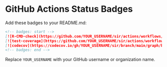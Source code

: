 # GitHub Actions Status Badges

Add these badges to your README.md:

```markdown
<!-- badges: start -->
[![R-CMD-check](https://github.com/YOUR_USERNAME/sir/actions/workflows/R-CMD-check.yaml/badge.svg)](https://github.com/YOUR_USERNAME/sir/actions/workflows/R-CMD-check.yaml)
[![test-coverage](https://github.com/YOUR_USERNAME/sir/actions/workflows/test-coverage.yaml/badge.svg)](https://github.com/YOUR_USERNAME/sir/actions/workflows/test-coverage.yaml)
[![codecov](https://codecov.io/gh/YOUR_USERNAME/sir/branch/main/graph/badge.svg)](https://codecov.io/gh/YOUR_USERNAME/sir)
<!-- badges: end -->
```

Replace `YOUR_USERNAME` with your GitHub username or organization name.
